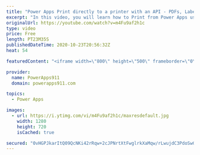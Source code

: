```yaml
---
title: "Power Apps Print directly to a printer with an API - PDFs, Labels, Barcodes, and more with Flow"
excerpt: "In this video, you will learn how to Print from Power Apps using a 3rd party API called PrintNode. By passing settings to flow you can print PDFs, labels, barcodes, forms and more directly. Does require subscribing to their service and a premium flow but in the video I give you ideas on how to handle"
originalUrl: https://youtube.com/watch?v=m4Fu9af2h1c
type: video
price: Free
length: PT23M35S
publishedDateTime: 2020-10-23T20:56:32Z
heat: 54

featuredContent: "<iframe width=\"800\" height=\"500\" frameborder=\"0\" src=\"https://www.youtube.com/embed/m4Fu9af2h1c\" allow=\"accelerometer; autoplay; encrypted-media; gyroscope; picture-in-picture\" allowfullscreen></iframe>"

provider:
  name: PowerApps911
  domain: powerapps911.com

topics:
  - Power Apps

images:
  - url: https://i.ytimg.com/vi/m4Fu9af2h1c/maxresdefault.jpg
    width: 1280
    height: 720
    isCached: true

secured: "0vHGPJkarItQ09QcNKi42rRqw+2cJPNrtXtFwglrkXaMqw/rLwujdC3PdoSwGzkMgk4EGFv9qfCMFzJGbcz6W69BSrI8V4dtpjJXK/tj9zC1N2kBgQZdJJGwVAvg4IfwLlvXQGNIE/yqTc7F+aPOAbyYsdbaupkgzyGEUyUoaXExDMHdsp9Wyi+YDMnNwHy8rM+TAZD1qq7hM9MPc2wnQM8ry7z5TpkBRFqR1vtxtF5m1VF/ifEveJFdaED1IzOesenf9sri58GO1LMqdovUMQMyuMB1ekmL2o2TUZ2TtYhRNUWa69/TPVgOXtv1226xySZinB0fDr0j12YMQHICnzBHR/LvZzBnHaohmNmldHTXWJbwbXnogF5GKta9/yC3TJf4Tyo7KXfY7/fNrzCEd7xDB41Npp4LeT6YWAxc/70=;lnCiOw+xX7+nhv52wIFVeQ=="
---
```


